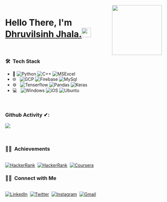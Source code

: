 <img align="right" src="https://i.pinimg.com/originals/e4/26/70/e426702edf874b181aced1e2fa5c6cde.gif" height="160px" width="auto">

<h1 align="left"><strong> Hello There, I'm <a href="https://sidbelbase.me">Dhruvilsinh Jhala.</a></strong><img src="https://raw.githubusercontent.com/sidbelbase/sidbelbase/master/wave.gif" width="30px">
</h1>


<br/>
<h3> 🛠 &nbsp;Tech Stack</h3>

- :space_invader:
  ![Python](https://img.shields.io/badge/Python-14354C?style=for-the-badge&logo=python&logoColor=white)
  ![C++](https://img.shields.io/badge/c++-%2300599C.svg?style=for-the-badge&logo=c%2B%2B&ogoColor=white) 
  ![MSExcel](https://img.shields.io/badge/Microsoft_Excel-217346?style=for-the-badge&logo=microsoft-excel&logoColor=white) 
- 🌐 &nbsp;
  ![GCP](https://img.shields.io/badge/GoogleCloud-%234285F4.svg?style=for-the-badge&logo=google-cloud&logoColor=white)
  ![Firebase](https://img.shields.io/badge/firebase-%23039BE5.svg?style=for-the-badge&logo=firebase)
  ![MySql](https://img.shields.io/badge/mysql-%2300f.svg?style=for-the-badge&logo=mysql&logoColor=white)
- ⚙️ &nbsp;
  ![Tenserflow](https://img.shields.io/badge/TensorFlow-%23FF6F00.svg?style=for-the-badge&logo=TensorFlow&logoColor=white)
  ![Pandas](https://img.shields.io/badge/pandas-%23150458.svg?style=for-the-badge&logo=pandas&logoColor=white)
  ![Keras](https://img.shields.io/badge/Keras-%23D00000.svg?style=for-the-badge&logo=Keras&logoColor=white)
- 💻 &nbsp;
  ![Windows](https://img.shields.io/badge/Windows-0078D6?style=for-the-badge&logo=windows&logoColor=white)
  ![iOS](https://img.shields.io/badge/iOS-000000?style=for-the-badge&logo=ios&logoColor=white)
  ![Ubuntu](https://img.shields.io/badge/Ubuntu-E95420?style=for-the-badge&logo=ubuntu&logoColor=white)

<br/>



### Github Activity ✔:
<a href="https://github.com/dhruviljhala">
  <img align="center" src="https://github-readme-stats.vercel.app/api/top-langs/?username=dhruviljhala&layout=compact&theme=radical" />
  </a>
<!--<a href="https://github.com/dhruviljhala">
 <img align="left" src="https://github-readme-stats.vercel.app/api?username=dhruviljhala&show_icons=true&theme=radical" alt="Dave's github stats"/>
-->
</a>
<br/>
<br/>
<br/>


<h3> 🤝🏻 &nbsp;Achievements </h3> 

<p align="left">
<br>
  <a href="https://www.hackerrank.com/dhruviljhala"><img src="https://img.shields.io/badge/-Hackerrank-2EC866?style=for-the-badge&logo=HackerRank&logoColor=white" alt="HackerRank" /></a>&nbsp;
  <a href="https://www.hackerearth.com/@dhruvilsinh1"><img src="https://img.shields.io/badge/HackerEarth-%232C3454.svg?style=for-the-badge&logo=HackerEarth&logoColor=Blue" alt="HackerRank" /></a>&nbsp;
<a href="https://www.coursera.org/user/0d3bd7855740336e4a6dc29ede013359"><img src="https://img.shields.io/badge/Udemy-%23EA5252.svg?style=for-the-badge&logo=Udemy&logoColor=white" alt="Coursera" /></a>&nbsp;

  <br/> 
<p>

  
  
<h3> 🤝🏻 &nbsp;Connect with Me </h3> 
<p align="left">
<br>
<a href="https://www.linkedin.com/in/dhruvilsinh-jhala-451ab7179/"><img src="https://img.shields.io/badge/linkedin-%230077B5.svg?&style=for-the-badge&logo=linkedin&logoColor=white" alt="LinkedIn" /></a>&nbsp;
<a href="https://twitter.com/DataOnATangent"><img src="https://img.shields.io/badge/Twitter-1DA1F2?style=for-the-badge&logo=twitter&logoColor=white" alt="Twitter" /></a>&nbsp;
<a href="https://www.instagram.com/alchemistic.dj/"><img src="https://img.shields.io/badge/Instagram-%23E4405F.svg?style=for-the-badge&logo=Instagram&logoColor=white" alt="Instagram" /></a>&nbsp;
<a href="mailto:dhruviljhala@gmail.com?subject=Hola%20Jiji"><img src="https://img.shields.io/badge/gmail-%23D14836.svg?&style=for-the-badge&logo=gmail&logoColor=white" alt="Gmail"/></a>&nbsp;
<!--<a href="https://kkvanonymous.github.io/"><img alt="Website" src="https://img.shields.io/website?style=for-the-badge&up_message=portfolio&url=https%3A%2F%2Fkkvanonymous.github.io%2F"></a>-->
</p>
<br/> 
<p>

